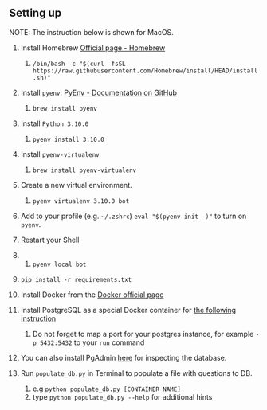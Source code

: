 
## Setting up


NOTE: The instruction below is shown for MacOS.
1. Install Homebrew [Official page - Homebrew](https://brew.sh/)
   1. `/bin/bash -c "$(curl -fsSL https://raw.githubusercontent.com/Homebrew/install/HEAD/install.sh)"`
2. Install `pyenv`. [PyEnv - Documentation on GitHub](https://github.com/pyenv/pyenv)
   1. `brew install pyenv`
3. Install `Python 3.10.0`
   1. `pyenv install 3.10.0`
4. Install `pyenv-virtualenv`
   1. `brew install pyenv-virtualenv`
5. Create a new virtual environment.
   1. `pyenv virtualenv 3.10.0 bot`
6. Add to your profile (e.g. `~/.zshrc`) `eval "$(pyenv init -)"` to turn on `pyenv`.
7. Restart your Shell
8. 
   1. `pyenv local bot`
9. `pip install -r requirements.txt`


1. Install Docker from the [Docker official page](https://www.docker.com/)
2. Install PostgreSQL as a special Docker container for [the following instruction](https://hub.docker.com/_/postgres)
   1. Do not forget to map a port for your postgres instance,
   for example `-p 5432:5432` to your `run` command
3. You can also install PgAdmin [here](https://www.postgresql.org/ftp/pgadmin/pgadmin4/) for inspecting the database.
4. Run `populate_db.py` in Terminal to populate a file with questions to DB.
   1. e.g `python populate_db.py [CONTAINER NAME]`
   2. type `python populate_db.py --help` for additional hints